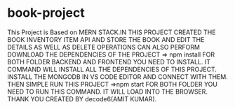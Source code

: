 # book-project
This Project is Based on MERN STACK.IN THIS PROJECT CREATED THE BOOK INVENTORY ITEM API AND STORE THE BOOK AND EDIT THE DETAILS AS WELL AS DELETE OPERATIONS CAN ALSO PERFORM
DOWNLOAD THE DEPENDENCIES OF THE PROJECT 
=> npm install 
FOR BOTH FOLDER BACKEND AND FRONTEND YOU NEED TO INSTALL.
IT COMMAND WILL INSTALL ALL THE DEPENDENCIES OF THIS PROJECT.
INSTALL THE MONGODB IN VS CODE EDITOR AND CONNECT WITH THEM.
THEN SIMPLE RUN THIS PROJECT
=>npm start
FOR BOTH FOLDER YOU NEED TO RUN THIS COMMAND.
IT WILL LOAD INTO THE BROWSER.
THANK YOU 
CREATED BY decode6(AMIT KUMAR).
